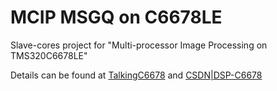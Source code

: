 # MCIP MSGQ on C6678LE

Slave-cores project for "Multi-processor Image Processing on TMS320C6678LE"

Details can be found at [TalkingC6678](http://bay.fengyh.cn/projects/2016_CASIA/C6678/) and [CSDN|DSP-C6678](http://blog.csdn.net/fengyhack/article/category/2777795)
